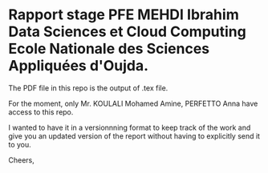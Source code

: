# Rapport stage PFE MEHDI Ibrahim Data Sciences et Cloud Computing Ecole Nationale des Sciences Appliquées d'Oujda.

The PDF file in this repo is the output of .tex file.

For the moment, only Mr. KOULALI Mohamed Amine, PERFETTO Anna have access to this repo.

I wanted to have it in a versionnning format to keep track of the work and give you an updated version of the report without having to explicitly send it to you.

Cheers,